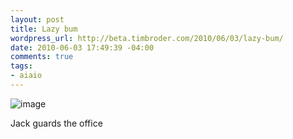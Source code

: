 ```yaml
--- 
layout: post
title: Lazy bum
wordpress_url: http://beta.timbroder.com/2010/06/03/lazy-bum/
date: 2010-06-03 17:49:39 -04:00
comments: true
tags: 
- aiaio
---
```

<img style="display:block;margin-right:auto;margin-left:auto;" alt="image" src="http://beta.timbroder.com/wp-content/uploads/2010/06/wpid-IMAG0048.jpg" />

Jack guards the office
